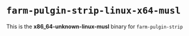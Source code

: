 # `farm-pulgin-strip-linux-x64-musl`

This is the **x86_64-unknown-linux-musl** binary for `farm-pulgin-strip`
